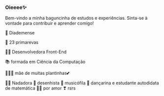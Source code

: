 ### Oieeee✨

Bem-vindo a minha baguncinha de estudos e experiências.
Sinta-se à vontade para contribuir e aprender comigo!

👑 Diademense

🌸 23 primarevas

👩‍💻 Desenvolvedora Front-End

📚 formada em Ciência da Computação

🌻🌿🌼 mãe de muitas plantinhas💕

🏊‍♀️ Nadadora 🎨 desenhista 🎵 musicófila 💃 dançarina e estudante autodidata de matemática 👩‍🏫 por amor ❣ rsrs
